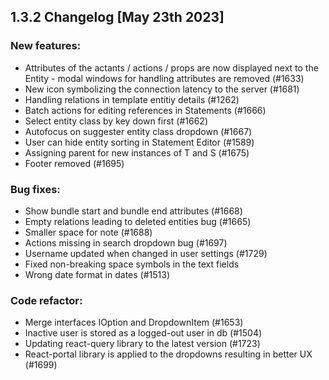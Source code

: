 ## 1.3.2 Changelog [May 23th 2023]

### New features:

- Attributes of the actants / actions / props are now displayed next to the Entity - modal windows for handling attributes are removed (#1633)
- New icon symbolizing the connection latency to the server (#1681)
- Handling relations in template entitiy details (#1262)
- Batch actions for editing references in Statements (#1666)
- Select entity class by key down first (#1662)
- Autofocus on suggester entity class dropdown (#1667)
- User can hide entity sorting in Statement Editor (#1589)
- Assigning parent for new instances of T and S (#1675)
- Footer removed (#1695)

### Bug fixes:

- Show bundle start and bundle end attributes (#1668)
- Empty relations leading to deleted entities bug (#1665)
- Smaller space for note (#1688)
- Actions missing in search dropdown bug (#1697)
- Username updated when changed in user settings (#1729)
- Fixed non-breaking space symbols in the text fields
- Wrong date format in dates (#1513)

### Code refactor:

- Merge interfaces IOption and DropdownItem (#1653)
- Inactive user is stored as a logged-out user in db (#1504)
- Updating react-query library to the latest version (#1723)
- React-portal library is applied to the dropdowns resulting in better UX (#1699)
